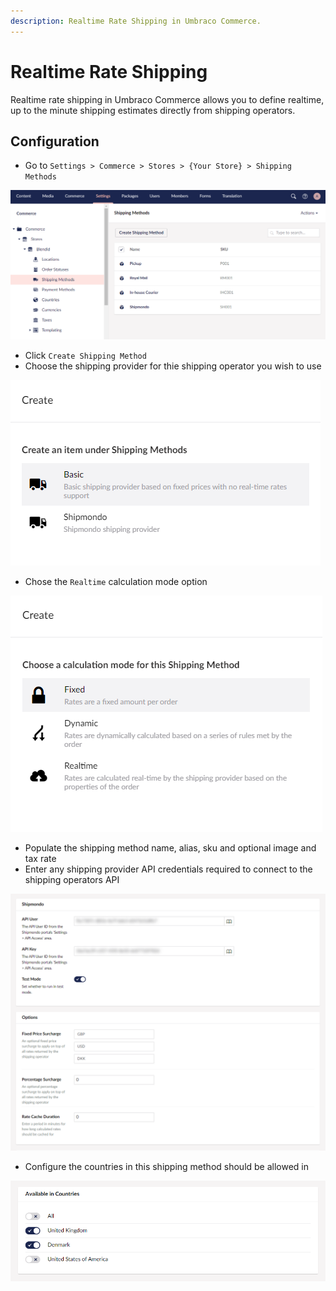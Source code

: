 ```yaml
---
description: Realtime Rate Shipping in Umbraco Commerce.
---
```


# Realtime Rate Shipping

Realtime rate shipping in Umbraco Commerce allows you to define realtime, up to the minute shipping estimates directly from shipping operators. 

## Configuration

* Go to `Settings > Commerce > Stores > {Your Store} > Shipping Methods`

![Shipping Methods](../../media/shipping_methods.png)

* Click `Create Shipping Method`
* Choose the shipping provider for thie shipping operator you wish to use

![Choose Shipping Provider](../../media/create_shipping_method.png)

* Chose the `Realtime` calculation mode option

![Choose Shipping Calculation Mode](../../media/create_shipping_method2.png)

* Populate the shipping method name, alias, sku and optional image and tax rate
* Enter any shipping provider API credentials required to connect to the shipping operators API

![Shipping Method Details](../../media/realtime_shipping_details.png)

* Configure the countries in this shipping method should be allowed in

![Shipping Method Allowed Countries](../../media/shipping_method_allowed_countries.png)
